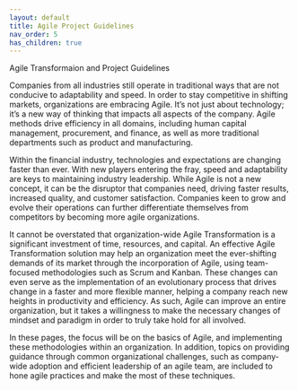```yaml
---
layout: default
title: Agile Project Guidelines
nav_order: 5
has_children: true
---
```


Agile Transformaion and Project Guidelines

Companies from all industries still operate in traditional ways that are not conducive to adaptability and speed. In order to stay competitive in shifting markets, organizations are embracing Agile. It’s not just about technology; it’s a new way of thinking that impacts all aspects of the company. Agile methods drive efficiency in all domains, including human capital management, procurement, and finance, as well as more traditional departments such as product and manufacturing.

Within the financial industry, technologies and expectations are changing faster than ever. With new players entering the fray, speed and adaptability are keys to maintaining industry leadership. While Agile is not a new concept, it can be the disruptor that companies need, driving faster results, increased quality, and customer satisfaction. Companies keen to grow and evolve their operations can further differentiate themselves from competitors by becoming more agile organizations.

It cannot be overstated that organization-wide Agile Transformation is a significant investment of time, resources, and capital. An effective Agile Transformation solution may help an organization meet the ever-shifting demands of its market through the incorporation of Agile, using team-focused methodologies such as Scrum and Kanban. These changes can even serve as the implementation of an evolutionary process that drives change in a faster and more flexible manner, helping a company reach new heights in productivity and efficiency. As such, Agile can improve an entire organization, but it takes a willingness to make the necessary changes of mindset and paradigm in order to truly take hold for all involved. 

In these pages, the focus will be on the basics of Agile, and implementing these methodologies within an organization. In addition, topics on providing guidance through common organizational challenges, such as company-wide adoption and efficient leadership of an agile team, are included to hone agile practices and make the most of these techniques.
